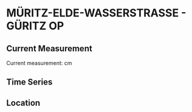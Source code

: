 # MÜRITZ-ELDE-WASSERSTRASSE - GÜRITZ OP

## Current Measurement

Current measurement: <Value topic="rivers/pegel-online/MEW/GÜRITZ OP/measurementValue"/> cm

## Time Series

<TimeSeries topic="rivers/pegel-online/MEW/GÜRITZ OP/measurementValue" period="week" />

## Location

<WorldMap>
  <Marker lat="53.25453718215081" lon="11.479835455397216" labelTopic="rivers/pegel-online/MEW/GÜRITZ OP" />
</WorldMap>
